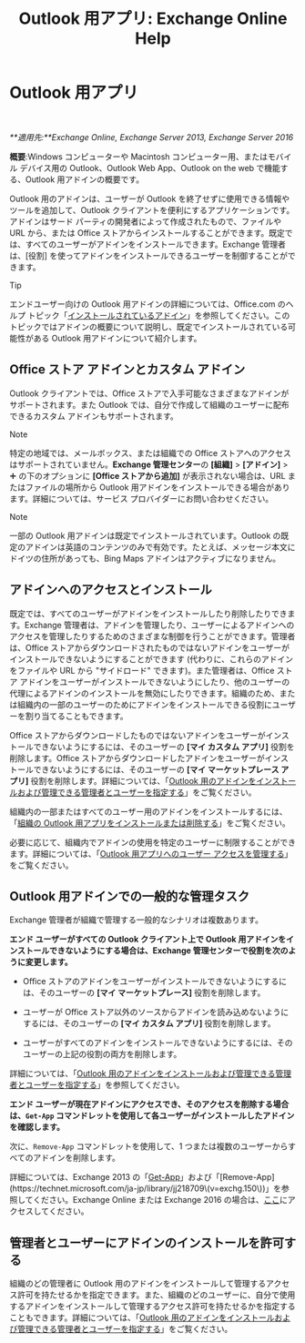 ﻿---
title: 'Outlook 用アプリ: Exchange Online Help'
TOCTitle: Outlook 用アプリ
ms:assetid: 28b6f2a1-a235-4023-b561-6fd304962775
ms:mtpsurl: https://technet.microsoft.com/ja-jp/library/JJ943753(v=EXCHG.150)
ms:contentKeyID: 52057804
ms.date: 05/22/2018
mtps_version: v=EXCHG.150
ms.translationtype: HT
---

# Outlook 用アプリ

 

_**適用先:**Exchange Online, Exchange Server 2013, Exchange Server 2016_

**概要**:Windows コンピューターや Macintosh コンピューター用、またはモバイル デバイス用の Outlook、Outlook Web App、Outlook on the web で機能する、Outlook 用アドインの概要です。

Outlook 用のアドインは、ユーザーが Outlook を終了せずに使用できる情報やツールを追加して、Outlook クライアントを便利にするアプリケーションです。アドインはサード パーティの開発者によって作成されたもので、ファイルや URL から、または Office ストアからインストールすることができます。既定では、すべてのユーザーがアドインをインストールできます。Exchange 管理者は、\[役割\] を使ってアドインをインストールできるユーザーを制御することができます。


> [!TIP]
> エンドユーザー向けの Outlook 用アドインの詳細については、Office.com のヘルプ トピック「<A href="https://go.microsoft.com/fwlink/p/?linkid=2823">インストールされているアドイン</A>」を参照してください。このトピックではアドインの概要について説明し、既定でインストールされている可能性がある Outlook 用アドインについて紹介します。



## Office ストア アドインとカスタム アドイン

Outlook クライアントでは、Office ストアで入手可能なさまざまなアドインがサポートされます。また Outlook では、自分で作成して組織のユーザーに配布できるカスタム アドインもサポートされます。


> [!NOTE]
> 特定の地域では、メールボックス、または組織での Office ストアへのアクセスはサポートされていません。<STRONG>Exchange 管理センター</STRONG>の <STRONG>[組織]</STRONG> &gt; <STRONG>[アドイン]</STRONG> &gt; <IMG title="[追加] アイコン" alt="[追加] アイコン" src="images/JJ218640.c1e75329-d6d7-4073-a27d-498590bbb558(EXCHG.150).gif"> の下のオプションに <STRONG>[Office ストアから追加]</STRONG> が表示されない場合は、URL またはファイルの場所から Outlook 用アドインをインストールできる場合があります。詳細については、サービス プロバイダーにお問い合わせください。




> [!NOTE]
> 一部の Outlook 用アドインは既定でインストールされています。Outlook の既定のアドインは英語のコンテンツのみで有効です。たとえば、メッセージ本文にドイツの住所があっても、Bing Maps アドインはアクティブになりません。



## アドインへのアクセスとインストール

既定では、すべてのユーザーがアドインをインストールしたり削除したりできます。Exchange 管理者は、アドインを管理したり、ユーザーによるアドインへのアクセスを管理したりするためのさまざまな制御を行うことができます。管理者は、Office ストアからダウンロードされたものではないアドインをユーザーがインストールできないようにすることができます (代わりに、これらのアドインをファイルや URL から "サイドロード" できます)。また管理者は、Office ストア アドインをユーザーがインストールできないようにしたり、他のユーザーの代理によるアドインのインストールを無効にしたりできます。組織のため、または組織内の一部のユーザーのためにアドインをインストールできる役割にユーザーを割り当てることもできます。

Office ストアからダウンロードしたものではないアドインをユーザーがインストールできないようにするには、そのユーザーの **\[マイ カスタム アプリ\]** 役割を削除します。Office ストアからダウンロードしたアドインをユーザーがインストールできないようにするには、そのユーザーの **\[マイ マーケットプレース アプリ\]** 役割を削除します。詳細については、「[Outlook 用のアドインをインストールおよび管理できる管理者とユーザーを指定する](specify-the-administrators-and-users-who-can-install-and-manage-add-ins-for-outlook-exchange-2013-help.md)」をご覧ください。

組織内の一部またはすべてのユーザー用のアドインをインストールするには、「[組織の Outlook 用アプリをインストールまたは削除する](install-or-remove-add-ins-for-outlook-for-your-organization-exchange-2013-help.md)」をご覧ください。

必要に応じて、組織内でアドインの使用を特定のユーザーに制限することができます。詳細については、「[Outlook 用アプリへのユーザー アクセスを管理する](manage-user-access-to-add-ins-for-outlook-exchange-online-help.md)」をご覧ください。

## Outlook 用アドインでの一般的な管理タスク

Exchange 管理者が組織で管理する一般的なシナリオは複数あります。

**エンド ユーザーがすべての Outlook クライアント上で Outlook 用アドインをインストールできないようにする場合は、Exchange 管理センターで役割を次のように変更します。**

  - Office ストアのアドインをユーザーがインストールできないようにするには、そのユーザーの **\[マイ マーケットプレース\]** 役割を削除します。

  - ユーザーが Office ストア以外のソースからアドインを読み込めないようにするには、そのユーザーの **\[マイ カスタム アプリ\]** 役割を削除します。

  - ユーザーがすべてのアドインをインストールできないようにするには、そのユーザーの上記の役割の両方を削除します。

詳細については、「[Outlook 用のアドインをインストールおよび管理できる管理者とユーザーを指定する](specify-the-administrators-and-users-who-can-install-and-manage-add-ins-for-outlook-exchange-2013-help.md)」を参照してください。

**エンド ユーザーが現在アドインにアクセスでき、そのアクセスを削除する場合は、`Get-App` コマンドレットを使用して各ユーザーがインストールしたアドインを確認します。**

次に、`Remove-App` コマンドレットを使用して、1 つまたは複数のユーザーからすべてのアドインを削除します。 

詳細については、Exchange 2013 の「[Get-App](https://technet.microsoft.com/ja-jp/library/jj218673\(v=exchg.150\))」および「[Remove-App](https://technet.microsoft.com/ja-jp/library/jj218709\(v=exchg.150\))」を参照してください。Exchange Online または Exchange 2016 の場合は、[ここ](https://go.microsoft.com/fwlink/p/?linkid=8447)にアクセスしてください。

## 管理者とユーザーにアドインのインストールを許可する

組織のどの管理者に Outlook 用のアドインをインストールして管理するアクセス許可を持たせるかを指定できます。また、組織のどのユーザーに、自分で使用するアドインをインストールして管理するアクセス許可を持たせるかを指定することもできます。詳細については、「[Outlook 用のアドインをインストールおよび管理できる管理者とユーザーを指定する](specify-the-administrators-and-users-who-can-install-and-manage-add-ins-for-outlook-exchange-2013-help.md)」をご覧ください。

